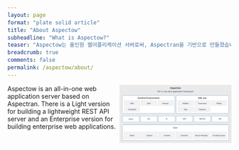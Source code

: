 ```yaml
---
layout: page
format: "plate solid article"
title: "About Aspectow"
subheadline: "What is Aspectow?"
teaser: "Aspectow는 올인원 웹어플리케이션 서버로써, Aspectran을 기반으로 만들졌습니다."
breadcrumb: true
comments: false
permalink: /aspectow/about/
---
```


<img src="/images/info/aspectran_archtecture_diagram.png" width="50%" align="right" title="Aspectran Archtecture Diagram">

Aspectow is an all-in-one web application server based on Aspectran.
There is a Light version for building a lightweight REST API server and an Enterprise version for building enterprise web applications.
